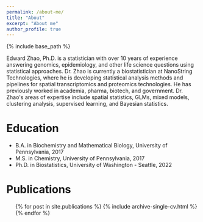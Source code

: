 ```yaml
---
permalink: /about-me/
title: "About"
excerpt: "About me"
author_profile: true
---
```


{% include base_path %}

Edward Zhao, Ph.D. is a statistician with over 10 years of experience answering genomics, epidemiology, and other life science questions using statistical approaches. Dr. Zhao is currently a biostatistician at NanoString Technologies, where he is developing statistical analysis methods and pipelines for spatial transcriptomics and proteomics technologies. He has previously worked in academia, pharma, biotech, and government. Dr. Zhao's areas of expertise include spatial statistics, GLMs, mixed models, clustering analysis, supervised learning, and Bayesian statistics.

Education
======
* B.A. in Biochemistry and Mathematical Biology, University of Pennsylvania, 2017
* M.S. in Chemistry, University of Pennsylvania, 2017
* Ph.D. in Biostatistics, University of Washington - Seattle, 2022

Publications
======
  <ul>{% for post in site.publications %}
    {% include archive-single-cv.html %}
  {% endfor %}</ul>